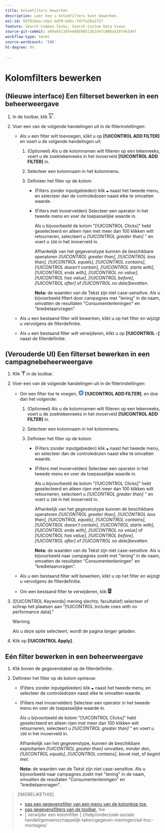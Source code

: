 ```yaml
---
title: Kolomfilters bewerken
description: Leer hoe u kolomfilters kunt bewerken.
exl-id: 68f816ea-cde2-4df0-b46c-f47fa20a2727
feature: Search Common Tasks, Search Custom Data Views
source-git-commit: a89a6513dfe468b98513b2d47c086a3107e63d47
workflow-type: tm+mt
source-wordcount: '586'
ht-degree: 0%

---
```


# Kolomfilters bewerken

<!-- Doesn't include instructions for legacy Portfolios view; not available in Reports views -->

## (Nieuwe interface) Een filterset bewerken in een beheerweergave

1. In de toolbar, klik ![&#x200B; Filter &#x200B;](/help/search-social-commerce/assets/filter-new.png " van de Filter ").

1. Voer een van de volgende handelingen uit in de filterinstellingen:

   * Als u een filter wilt toevoegen, klikt u op **[!UICONTROL ADD FILTER]** en voert u de volgende handelingen uit:

      1. (Optioneel) Als u de kolomnamen wilt filteren op een tekenreeks, voert u de zoektekenreeks in het invoerveld **[!UICONTROL ADD FILTER]** in.

      1. Selecteer een kolomnaam in het kolommenu.

      1. Definieer het filter op de kolom:

         * (Filters zonder inputgebieden) klik ![&#x200B; neer pijl &#x200B;](/help/search-social-commerce/assets/arrow-down-expand.png " neer pijl ") naast het tweede menu, en selecteer dan de controledozen naast elke te omvatten waarde.

         * (Filters met invoervelden) Selecteer een operator in het tweede menu en voer de toepasselijke waarde in.

           Als u bijvoorbeeld de kolom &quot;[!UICONTROL Clicks]&quot; hebt geselecteerd en alleen rijen met meer dan 100 klikken wilt retourneren, selecteert u *[!UICONTROL greater than]* &quot; en voert u `100` in het invoerveld in.

           Afhankelijk van het gegevenstype kunnen de beschikbare operatoren *[!UICONTROL greater than]*, *[!UICONTROL less than]*, *[!UICONTROL equals]*, *[!UICONTROL contains]*, *[!UICONTROL doesn't contain]*, *[!UICONTROL starts with]*, *[!UICONTROL ends with]*, *[!UICONTROL no value]*, *[!UICONTROL has value]*, *[!UICONTROL before]*, *[!UICONTROL after]* of *[!UICONTROL no date]bevatten.*

           **Nota:** de waarden van de Tekst zijn niet case-sensitive. Als u bijvoorbeeld filtert door campagnes met &quot;lening&quot; in de naam, omvatten de resultaten &quot;Consumentenleningen&quot; en &quot;kredietaanvragen&quot;.

   * Als u een bestaand filter wilt bewerken, klikt u op het filter en wijzigt u vervolgens de filterdefinitie.

   * Als u een bestaand filter wilt verwijderen, klikt u op **[!UICONTROL -]** naast de filterdefinitie.

## (Verouderde UI) Een filterset bewerken in een campagnebeheerweergave

1. Klik ![&#x200B; Filter &#x200B;](/help/search-social-commerce/assets/filter.png " Filter ") in de toolbar.

1. Voer een van de volgende handelingen uit in de filterinstellingen:

   * Om een filter toe te voegen, ![&#x200B; voeg Filter &#x200B;](/help/search-social-commerce/assets/add.png " toe ") **[!UICONTROL ADD FILTER]**, en doe dan het volgende:

      1. (Optioneel) Als u de kolomnamen wilt filteren op een tekenreeks, voert u de zoektekenreeks in het invoerveld **[!UICONTROL ADD FILTER]** in.

      1. Selecteer een kolomnaam in het kolommenu.

      1. Definieer het filter op de kolom:

         * (Filters zonder inputgebieden) klik ![&#x200B; neer pijl &#x200B;](/help/search-social-commerce/assets/arrow-down-expand.png " neer pijl ") naast het tweede menu, en selecteer dan de controledozen naast elke te omvatten waarde.

         * (Filters met invoervelden) Selecteer een operator in het tweede menu en voer de toepasselijke waarde in.

           Als u bijvoorbeeld de kolom &quot;[!UICONTROL Clicks]&quot; hebt geselecteerd en alleen rijen met meer dan 100 klikken wilt retourneren, selecteert u *[!UICONTROL greater than]* &quot; en voert u `100` in het invoerveld in.

           Afhankelijk van het gegevenstype kunnen de beschikbare operatoren *[!UICONTROL greater than]*, *[!UICONTROL less than]*, *[!UICONTROL equals]*, *[!UICONTROL contains]*, *[!UICONTROL doesn't contain]*, *[!UICONTROL starts with]*, *[!UICONTROL ends with]*, *[!UICONTROL no value]* of *[!UICONTROL has value]*, *[!UICONTROL before]*, *[!UICONTROL after]* of *[!UICONTROL no date]bevatten.*

           **Nota:** de waarden van de Tekst zijn niet case-sensitive. Als u bijvoorbeeld naar campagnes zoekt met &quot;lening&quot; in de naam, omvatten de resultaten &quot;Consumentenleningen&quot; en &quot;kredietaanvragen&quot;.

   * Als u een bestaand filter wilt bewerken, klikt u op het filter en wijzigt u vervolgens de filterdefinitie.

   * Om een bestaand filter te verwijderen, klik ![&#x200B; Schrapping &#x200B;](/help/search-social-commerce/assets/delete.png " naast de filterdefinitie.")

1. ([!UICONTROL Keywords] mening slechts; facultatief) selecteer of schrap het plaatsen aan &quot;[!UICONTROL Include rows with no performance data].&quot;

   >[!WARNING]
   >
   >Als u deze optie selecteert, wordt de pagina langer geladen.

1. Klik op **[!UICONTROL Apply]**.

## Eén filter bewerken in een beheerweergave

1. Klik boven de gegevenstabel op de filterdefinitie.

1. Definieer het filter op de kolom opnieuw:

   * (Filters zonder inputgebieden) klik ![&#x200B; neer pijl &#x200B;](/help/search-social-commerce/assets/arrow-down-expand.png " neer pijl ") naast het tweede menu, en selecteer de controledozen naast elke te omvatten waarde.

   * (Filters met invoervelden) Selecteer een operator in het tweede menu en voer de toepasselijke waarde in.

     Als u bijvoorbeeld de kolom &quot;[!UICONTROL Clicks]&quot; hebt geselecteerd en alleen rijen met meer dan 100 klikken wilt retourneren, selecteert u *[!UICONTROL greater than]* &quot; en voert u `100` in het invoerveld in.

     Afhankelijk van het gegevenstype, kunnen de beschikbare exploitanten *[!UICONTROL greater than]* omvatten, *minder dan*, *[!UICONTROL equals]*, *[!UICONTROL contains]*, *bevat* niet, of *begint met.*

     **Nota:** de waarden van de Tekst zijn niet case-sensitive. Als u bijvoorbeeld naar campagnes zoekt met &quot;lening&quot; in de naam, omvatten de resultaten &quot;Consumentenleningen&quot; en &quot;kredietaanvragen&quot;.

>[!MORELIKETHIS]
>
>* [&#x200B; pas een gegevensfilter van een menu van de kolomkop toe &#x200B;](/help/search-social-commerce/common-tasks/data-views/ad-hoc-settings/column-filter-apply-from-column-heading.md)
>* [&#x200B; pas gegevensfilters van de toolbar &#x200B;](/help/search-social-commerce/common-tasks/data-views/ad-hoc-settings/column-filter-apply-from-toolbar.md) toe
>* [ verwijder een kolomfilter ] (/help/onderzoek-sociale handel/gemeenschappelijk-taken/gegeven-meningen/ad-hoc-montages/
